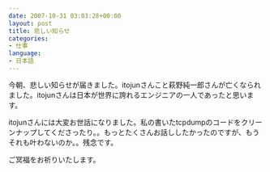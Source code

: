 ```yaml
---
date: 2007-10-31 03:03:28+00:00
layout: post
title: 悲しい知らせ
categories:
- 仕事
language:
- 日本語
---
```


今朝、悲しい知らせが届きました。itojunさんこと萩野純一郎さんが亡くなられました。itojunさんは日本が世界に誇れるエンジニアの一人であったと思います。

itojunさんには大変お世話になりました。私の書いたtcpdumpのコードをクリーンナップしてくださったり。。もっとたくさんお話ししたかったのですが、もうそれも叶わないのか。。残念です。

ご冥福をお祈りいたします。
